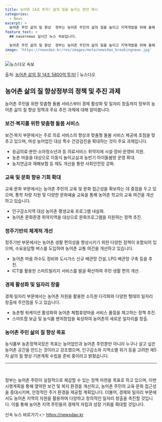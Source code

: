 ```yaml
---
title: 농어촌 14조 투자! 삶의 질을 높이는 방안 제시
categories:
  - News
excerpt: >
  농어촌 주민 삶의 질 향상  정부는 농어촌 주민의 삶의 질을 높이고 지역개발을 위해 올해 총 14조 5804…
feature_text: >
  ## navernews 실시간 뉴스 속보입니다.

  농어촌 주민 삶의 질 향상  정부는 농어촌 주민의 삶의 질을 높이고 지역개발을 위해 올해 총 14조 5804…
image: 'https://newsdao.kr/res/images/meta/newsdao_breakingnews.jpg'
---
```


![뉴스다오 속보](https://newsdao.kr/res/images/meta/newsdao_breakingnews.jpg)

<p>출처: <a href="https://newsdao.kr/4579" rel="dofollow">농어촌 삶의 질 14조 5800억 투자!</a> | 뉴스다오</p>

<h2 data-ke-size="size26">농어촌 삶의 질 향상정부의 정책 및 추진 과제</h2>
<p data-ke-size="size16">농어촌 주민을 위한 맞춤형 돌봄 서비스부터 경제 활성화 및 일자리 창출까지 정부의 농어촌 삶의 질 향상 정책과 주요 추진 과제에 대해 알아봅니다.</p>

<h3>보건·복지를 위한 맞춤형 돌봄 서비스</h3>
<p data-ke-size="size16">보건·복지 부문에서는 주로 의료 서비스의 향상과 맞춤형 돌봄 서비스 제공에 초점을 맞추고 있으며, 여성 농어업인 대상 특수 건강검진을 확대하는 것이 주요 과제입니다.</p>
<ul>
  <li>응급의료·분만·소아청소년과 등 의료서비스 취약지에 시설·장비·운영비 지원.</li>
  <li>농촌 마을을 대상으로 이동식 놀이교실과 농번기 아이돌봄방 운영 확대.</li>
  <li>농지연금과 재해보험 등 제도 개선을 통한 사회안전망 강화.</li>
</ul>

<h3>교육 및 문화 향유 기회 확대</h3>
<p data-ke-size="size16">교육·문화 부문에서는 농어촌 주민의 교육 및 문화 접근성을 확보하는 데 중점을 두고 있으며, 통학 차량 지원 및 다양한 문화예술 교육을 통해 농어촌 학교의 교육 여건을 개선하고 있습니다.</p>
<ul>
  <li>인구감소지역 대상 농어촌 평생교육 프로그램 내실화.</li>
  <li>농어촌 문화환경 취약지역을 대상으로 문화프로그램을 지원하는 정책 추진.</li>
</ul>

<h3>정주기반의 체계적 개선</h3>
<p data-ke-size="size16">정주기반 부문에서는 농어촌 생활 편의성을 향상시키기 위한 다양한 정책이 포함되어 있으며, 수요응답형 버스를 도입하여 농어촌 교통 여건을 개선하고 있습니다.</p>
<ul>
  <li>농어촌 마을 하수도 정비와 도시가스 신규 배관망 건설, LPG 배관망 구축 등을 추진.</li>
  <li>ICT를 활용한 스마트빌리지 서비스를 발굴·확산하여 주민 생활 편의 개선.</li>
</ul>

<h3>경제 활성화 및 일자리 창출</h3>
<p data-ke-size="size16">경제·일자리 부문에서는 농어촌 자원을 활용한 소득원 다각화와 다양한 형태의 일자리 창출에 주안점을 두고 있습니다.</p>
<ul>
  <li>농촌형 워케이션 활성화와 농어촌 체험휴양마을 서비스 품질을 제고하는 정책 추진.</li>
  <li>스마트팜 보급 및 농식품 벤처창업을 육성하여 농어촌의 새로운 일자리를 창출.</li>
</ul>

<h3>농어촌 주민 삶의 질 향상 목표</h3>
<p data-ke-size="size16">농식품부 농촌정책국장은 목표는 농어업인과 농어촌 주민뿐만 아니라 누구나 살고 싶은 농어촌 공간을 만드는 것이라고 강조했으며, 인구감소와 지역소멸 위기 등을 고려한 제5차 삶의 질 향상 기본계획 수립을 준비 중이라고 밝혔습니다.</p>
<hr>
<p data-ke-size="size16">&nbsp;</p>
<p data-ke-size="size16">정부는 농어촌 주민이 실질적으로 체감할 수 있는 정책 마련을 목표로 하고 있으며, 이번 시행계획을 통해 열악한 보건 및 복지 환경을 개선하고, 농어촌 주민의 교육·문화 접근성을 증대시키며, 안정적인 주거 환경을 제공할 계획입니다. 더불어, 경제와 일자리 부문에서도 농어촌 지역의 자원을 활용하여 다양하고 창의적인 일자리 창출을 촉진할 것입니다. 이를 통해 농어촌 지역 주민들의 경제적 자립과 성장 기회를 확대할 것입니다.</p> 

신속 뉴스 바로가기 👉 <a href="https://newsdao.kr" rel="dofollow">https://newsdao.kr</a>


